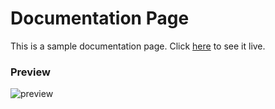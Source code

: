 # Documentation Page

This is a sample documentation page. Click [here](https://codepen.io/shashiirk/full/VwaWVMg) to see it live.

### Preview

![preview](https://github.com/shashiirk/rwd-projects/blob/master/documentation-page/preview/documentation-page.gif)
